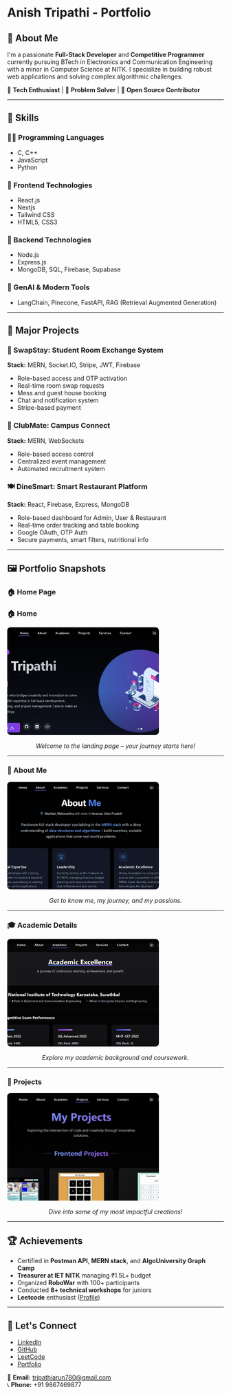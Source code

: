 # Anish Tripathi - Portfolio

## 👋 About Me

I'm a passionate **Full-Stack Developer** and **Competitive Programmer** currently pursuing BTech in Electronics and Communication Engineering with a minor in Computer Science at NITK. I specialize in building robust web applications and solving complex algorithmic challenges.

🔹 **Tech Enthusiast** | 🔹 **Problem Solver** | 🔹 **Open Source Contributor**

---

## 🧠 Skills

### 👨‍💻 Programming Languages

- C, C++
- JavaScript
- Python

### 🤩 Frontend Technologies

- React.js
- Nextjs
- Tailwind CSS
- HTML5, CSS3

### 🔧 Backend Technologies

- Node.js
- Express.js
- MongoDB, SQL, Firebase, Supabase

### 🤖 GenAI & Modern Tools

- LangChain, Pinecone, FastAPI, RAG (Retrieval Augmented Generation)

---

## 🚀 Major Projects

### 🔄 SwapStay: Student Room Exchange System

**Stack:** MERN, Socket.IO, Stripe, JWT, Firebase

- Role-based access and OTP activation
- Real-time room swap requests
- Mess and guest house booking
- Chat and notification system
- Stripe-based payment

### 👫 ClubMate: Campus Connect

**Stack:** MERN, WebSockets

- Role-based access control
- Centralized event management
- Automated recruitment system

### 🍽️ DineSmart: Smart Restaurant Platform

**Stack:** React, Firebase, Express, MongoDB

- Role-based dashboard for Admin, User & Restaurant
- Real-time order tracking and table booking
- Google OAuth, OTP Auth
- Secure payments, smart filters, nutritional info

---

## 🖼️ Portfolio Snapshots

### 🏠 Home Page

### 🏠 Home

<img src="./assets/home.png" alt="Home Page" width="70%" style="height: 250px; object-fit: cover; border-radius: 8px;" />

<p align="center"><i>Welcome to the landing page – your journey starts here!</i></p>

---

### 🙋 About Me

<img src="./assets/about.png" alt="About Me" width="70%" style="height: 250px; object-fit: cover; border-radius: 8px;" />

<p align="center"><i>Get to know me, my journey, and my passions.</i></p>

---

### 🎓 Academic Details

<img src="./assets/projects.png" alt="Academic Details" width="70%" style="height: 250px; object-fit: cover; border-radius: 8px;" />

<p align="center"><i>Explore my academic background and coursework.</i></p>

---

### 🚀 Projects

<img src="./assets/featured.png" alt="Projects" width="70%" style="height: 250px; object-fit: cover; border-radius: 8px;" />

<p align="center"><i>Dive into some of my most impactful creations!</i></p>

---

## 🏆 Achievements

- Certified in **Postman API**, **MERN stack**, and **AlgoUniversity Graph Camp**
- **Treasurer at IET NITK** managing ₹1.5L+ budget
- Organized **RoboWar** with 100+ participants
- Conducted **8+ technical workshops** for juniors
- **Leetcode** enthusiast ([Profile](https://leetcode.com/u/AnishTripathi/))

---

## 🔗 Let's Connect

- [LinkedIn](https://www.linkedin.com/in/anish-t-223238270/)
- [GitHub](https://github.com/yourusername)
- [LeetCode](https://leetcode.com/u/AnishTripathi/)
- [Portfolio](https://portfolio-sandy-nine-48.vercel.app/)

📧 **Email:** tripathiarun780@gmail.com  
📞 **Phone:** +91 9867469877
